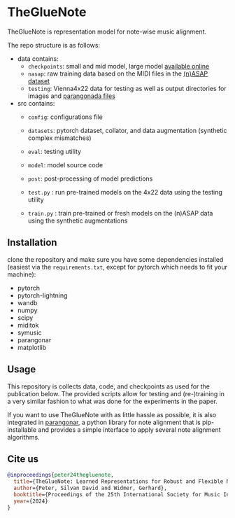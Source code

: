 # TheGlueNote

TheGlueNote is representation model for note-wise music alignment.

The repo structure is as follows:
- data contains:
    - `checkpoints`:  small and mid model, large model [available online]()
    - `nasap`: raw training data based on the MIDI files in the [(n)ASAP dataset](https://github.com/CPJKU/asap-dataset)
    - `testing`: Vienna4x22 data for testing as well as output directories for images and [parangonada files](https://sildater.github.io/parangonada/)
- src contains:
    - `config`: configurations file
    - `datasets`: pytorch dataset, collator, and data augmentation (synthetic complex mismatches)
    - `eval`: testing utility
    - `model`: model source code
    - `post`: post-processing of model predictions

    - `test.py` : run pre-trained models on the 4x22 data using the testing utility
    - `train.py` : train pre-trained or fresh models on the (n)ASAP data using the synthetic augmentations


## Installation

clone the repository and make sure you have some dependencies installed (easiest via the `requirements.txt`, except for pytorch which needs to fit your machine):
- pytorch
- pytorch-lightning
- wandb
- numpy
- scipy
- miditok
- symusic
- parangonar 
- matplotlib

## Usage

This repository is collects data, code, and checkpoints as used for the publication below. 
The provided scripts allow for testing and (re-)training in a very similar fashion to what was done for the experiments in the paper.

If you want to use TheGlueNote with as little hassle as possible, it is also integrated in [parangonar](https://github.com/sildater/parangonar), 
a python library for note alignment that is pip-installable and provides a simple interface to apply several note alignment algorithms.

## Cite us

```bibtex
@inproceedings{peter24thegluenote,
  title={TheGlueNote: Learned Representations for Robust and Flexible Note Alignment},
  author={Peter, Silvan David and Widmer, Gerhard},
  booktitle={Proceedings of the 25th International Society for Music Information Retrieval Conference (ISMIR), San Francisco, USA},
  year={2024}
}
```
